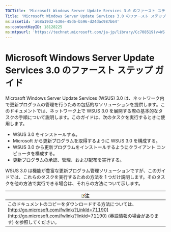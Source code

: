```yaml
---
TOCTitle: 'Microsoft Windows Server Update Services 3.0 のファースト ステップ ガイド'
Title: 'Microsoft Windows Server Update Services 3.0 のファースト ステップ ガイド'
ms:assetid: 'a68a19d2-630e-45d6-b596-d24dac987b64'
ms:contentKeyID: 18128225
ms:mtpsurl: 'https://technet.microsoft.com/ja-jp/library/Cc708519(v=WS.10)'
---
```


Microsoft Windows Server Update Services 3.0 のファースト ステップ ガイド
=========================================================================

Microsoft Windows Server Update Services (WSUS) 3.0 は、ネットワーク内で更新プログラムの管理を行うための包括的なソリューションを提供します。このドキュメントでは、ネットワーク上で WSUS 3.0 を展開する際の基本的なタスクの手順について説明します。このガイドは、次のタスクを実行するときに使用します。

-   WSUS 3.0 をインストールする。
-   Microsoft から更新プログラムを取得するように WSUS 3.0 を構成する。
-   WSUS 3.0 から更新プログラムをインストールするようにクライアント コンピュータを構成する。
-   更新プログラムの承認、管理、および配布を実行する。

WSUS 3.0 は機能が豊富な更新プログラム管理ソリューションですが、このガイドでは、これらのタスクを実行するための方法を 1 つだけ説明します。そのタスクを他の方法で実行できる場合は、それらの方法について示します。

| ![](images/Cc708519.note(WS.10).gif)注                                                                                                                                    |
|--------------------------------------------------------------------------------------------------------------------------------------------------------------------------------------------------------|
| このドキュメントのコピーをダウンロードする方法については、[http://go.microsoft.com/fwlink/?LinkId=71190](http://go.microsoft.com/fwlink/?linkid=71190) (英語情報の場合があります) を参照してください。 |
